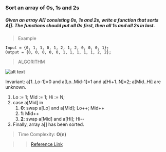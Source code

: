### Sort an array of 0s, 1s and 2s

##### Given an array A[] consisting 0s, 1s and 2s, write a function that sorts A[]. The functions should put all 0s first, then all 1s and all 2s in last.

> Example

```
Input = {0, 1, 1, 0, 1, 2, 1, 2, 0, 0, 0, 1};
Output = {0, 0, 0, 0, 0, 1, 1, 1, 1, 1, 2, 2};
```
> ALGORITHM

![alt text](http://d1gjlxt8vb0knt.cloudfront.net//wp-content/uploads/DNF1.png "Iteration Image")

Invariant: a[1..Lo-1]=0 and a[Lo..Mid-1]=1 and a[Hi+1..N]=2; a[Mid..Hi] are unknown.

1. Lo := 1; Mid := 1; Hi := N;
2. case a[Mid] in
    1. **0**: swap a[Lo] and a[Mid]; Lo++; Mid++
    2. **1**: Mid++
    3. **2**: swap a[Mid] and a[Hi]; Hi--
3. Finally, array a[] has been sorted.

> Time Complexity: **O(n)**

>> [Reference Link](http://www.geeksforgeeks.org/sort-an-array-of-0s-1s-and-2s/) 
